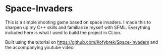 # Space-Invaders
This is a simple shooting game based on space invaders. I made this to sharpen up my C++ skills and familiarize myself with SFML.
Everything included here is what I used to build the project in CLion.  
  
  
Built using the tutorial on https://github.com/Kofybrek/Space-invaders and the accompanying youtube video.
